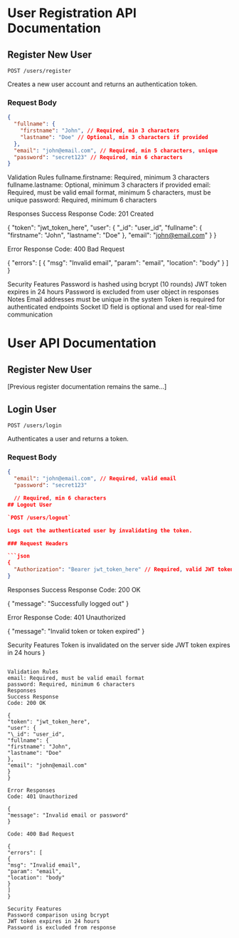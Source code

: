 # User Registration API Documentation

## Register New User

`POST /users/register`

Creates a new user account and returns an authentication token.

### Request Body

```json
{
  "fullname": {
    "firstname": "John", // Required, min 3 characters
    "lastname": "Doe" // Optional, min 3 characters if provided
  },
  "email": "john@email.com", // Required, min 5 characters, unique
  "password": "secret123" // Required, min 6 characters
}
```

Validation Rules
fullname.firstname: Required, minimum 3 characters
fullname.lastname: Optional, minimum 3 characters if provided
email: Required, must be valid email format, minimum 5 characters, must be unique
password: Required, minimum 6 characters

Responses
Success Response
Code: 201 Created

{
"token": "jwt_token_here",
"user": {
"\_id": "user_id",
"fullname": {
"firstname": "John",
"lastname": "Doe"
},
"email": "john@email.com"
}
}

Error Response
Code: 400 Bad Request

{
"errors": [
{
"msg": "Invalid email",
"param": "email",
"location": "body"
}
]
}

Security Features
Password is hashed using bcrypt (10 rounds)
JWT token expires in 24 hours
Password is excluded from user object in responses
Notes
Email addresses must be unique in the system
Token is required for authenticated endpoints
Socket ID field is optional and used for real-time communication

# User API Documentation

## Register New User

[Previous register documentation remains the same...]

## Login User

`POST /users/login`

Authenticates a user and returns a token.

### Request Body

````json
{
  "email": "john@email.com", // Required, valid email
  "password": "secret123"

  // Required, min 6 characters
## Logout User

`POST /users/logout`

Logs out the authenticated user by invalidating the token.

### Request Headers

```json
{
  "Authorization": "Bearer jwt_token_here" // Required, valid JWT token
}
````

Responses
Success Response
Code: 200 OK

{
"message": "Successfully logged out"
}

Error Response
Code: 401 Unauthorized

{
"message": "Invalid token or token expired"
}

Security Features
Token is invalidated on the server side
JWT token expires in 24 hours
}

```

Validation Rules
email: Required, must be valid email format
password: Required, minimum 6 characters
Responses
Success Response
Code: 200 OK

{
"token": "jwt_token_here",
"user": {
"\_id": "user_id",
"fullname": {
"firstname": "John",
"lastname": "Doe"
},
"email": "john@email.com"
}
}

Error Responses
Code: 401 Unauthorized

{
"message": "Invalid email or password"
}

Code: 400 Bad Request

{
"errors": [
{
"msg": "Invalid email",
"param": "email",
"location": "body"
}
]
}

Security Features
Password comparison using bcrypt
JWT token expires in 24 hours
Password is excluded from response
```
